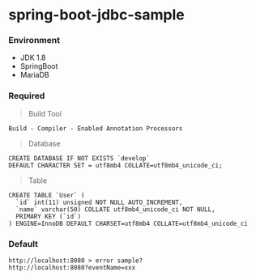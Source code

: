 # spring-boot-jdbc-sample

### Environment
- JDK 1.8
- SpringBoot
- MariaDB

### Required
> Build Tool
```
Build - Compiler - Enabled Annotation Processors
```

> Database
```
CREATE DATABASE IF NOT EXISTS `develop`
DEFAULT CHARACTER SET = utf8mb4 COLLATE=utf8mb4_unicode_ci;
```

> Table
```
CREATE TABLE `User` (
  `id` int(11) unsigned NOT NULL AUTO_INCREMENT,
  `name` varchar(50) COLLATE utf8mb4_unicode_ci NOT NULL,
  PRIMARY KEY (`id`)
) ENGINE=InnoDB DEFAULT CHARSET=utf8mb4 COLLATE=utf8mb4_unicode_ci
```

### Default
```
http://localhost:8080 > error sample?
http://localhost:8080?eventName=xxx
```
